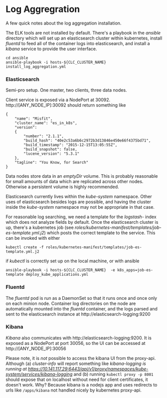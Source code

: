 # Log Aggregration

A few quick notes about the log aggregation installation.

The ELK tools are not installed by default.  There's a playbook in the _ansible_
directory which will set up an elasticsearch cluster within kubernetes, install
_fluentd_ to feed all of the container logs into elasticsearch, and install a
_kibana_ service to provide the user interface.

```
cd ansible
ansible-playbook -i hosts-${CLC_CLUSTER_NAME} install_log_aggregation.yml
```

### Elasticsearch

Semi-pro setup.  One master, two clients, three data nodes.

Client service is exposed via a NodePort at 30092. http://[ANY_NODE_IP]:30092
should return something like

```
{
    "name": "Misfit",
    "cluster_name": "es_in_k8s",
    "version":
    {
        "number": "2.1.1",
        "build_hash": "40e2c53a6b6c2972b3d13846e450e66f4375bd71",
        "build_timestamp": "2015-12-15T13:05:55Z",
        "build_snapshot": false,
        "lucene_version": "5.3.1"
    },
    "tagline": "You Know, for Search"
}
```

Data nodes store data in an _emptyDir_ volume.  This is probably reasonable for
small amounts of data which are replicated across other nodes.  Otherwise a
persistent volume is highly recommended.

Elasticsearch currently lives within the _kube-system_ namespace.  Other uses
of elasticsearch besides logs are possible, and having the cluster inside the
_kube-system_ namespace may not be appropriate in that case.

For reasonable log searching, we need a template for the _logstash-_ index which
does not analyze fields by default.  Once the elasticsearch cluster is up, there's
a kubernetes job (see _roles/kubernetes-manifest/templates/job-es-template.yml.j2_)
which posts the correct template to the service.  This can be invoked with either
```
kubectl create -f roles/kubernetes-manifest/templates/job-es-template.yml.j2
```
if _kubectl_ is correctly set up on the local machine, or with ansible
```
ansible-playbook -i hosts-${CLC_CLUSTER_NAME}  -e k8s_apps=job-es-template deploy_kube_applications.yml
```

### Fluentd

The _fluentd_ pod is run as a DaemonSet so that it runs once and once only on
each minion node. Container log directories on the node are automatically
mounted into the _fluentd_ container, and the logs parsed and sent to the
elasticsearch instance at
http://elasticsearch-logging:9200

### Kibana

_Kibana_ also communicates with http://elasticsearch-logging:9200.  It is exposed as a
NodePort at port 30056, so the UI can be accessed at http://[ANY_NODE_IP]:30056

Please note, it is _not_ possible to access the kibana UI from the proxy-api.
Although (a) _cluster-info_ will report something like
*kibana-logging is running at https://10.141.117.29:6443/api/v1/proxy/namespaces/kube-system/services/kibana-logging*
and (b) running `kubectl proxy -p 8001` should expose that on localhost without
need for client certificates, it doesn't work.  Why?  Because kibana is a nodejs
app and uses redirects to urls like `/apps/kibana` not handled nicely by
kubernetes proxy-api.
